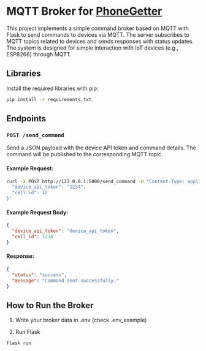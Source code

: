 # MQTT Broker for [PhoneGetter](https://github.com/PavelFr8/PhoneGetter)

This project implements a simple command broker based on MQTT with Flask to send commands 
to devices via MQTT. The server subscribes to MQTT topics related to devices and sends responses
with status updates. The system is designed for simple interaction with IoT devices 
(e.g., ESP8266) through MQTT.

## Libraries

Install the required libraries with pip:

```bash
pip install -r requirements.txt
```

## Endpoints

### `POST /send_command`

Send a JSON payload with the device API token and command details. The command will be published to the corresponding MQTT topic.

#### Example Request:

```bash
curl -X POST http://127.0.0.1:5000/send_command -H "Content-Type: application/json" -d '{
  "device_api_token": "1234",
  "cell_id": 12
}'
```

#### Example Request Body:

```json
{
  "device_api_token": "device_api_token",
  "cell_id": 1234
}
```

#### Response:

```json
{
  "status": "success",
  "message": "Command sent successfully."
}
```

## How to Run the Broker

1. Write your broker data in .env (check .env_example)

2. Run Flask

```bash
flask run
```